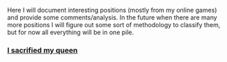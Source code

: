 Here I will document interesting positions (mostly from my online games) and provide some comments/analysis. In the future when there are many more positions I will figure out some sort of methodology to classify them, but for now all everything will be in one pile.

### [I sacrified my queen](queensac.md) 